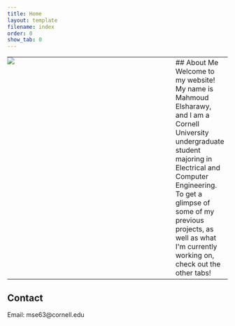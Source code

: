 ```yaml
---
title: Home
layout: template
filename: index
order: 0
show_tab: 0
--- 
```


<table style="border:none">
<tr style="border:none">
    <td style="padding:0px;border:none;width:400px;vertical-align:top"><img src = "Mahmoud.jpg"></td>
    <td style="border:none;vertical-align:top">
## About Me
Welcome to my website! My name is Mahmoud Elsharawy, and I am a Cornell University undergraduate student majoring in Electrical and Computer Engineering. To get a glimpse of some of my previous projects, as well as what I'm currently working on, check out the other tabs!
</td>
</tr>
</table> 
<h2>Contact</h2>
Email: mse63@cornell.edu

